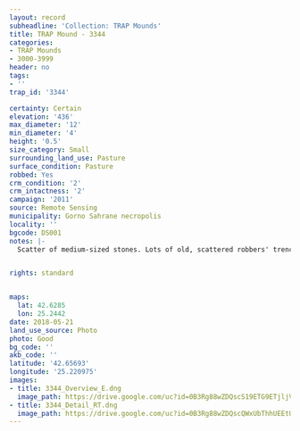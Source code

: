 ```yaml
---
layout: record
subheadline: 'Collection: TRAP Mounds'
title: TRAP Mound - 3344
categories:
- TRAP Mounds
- 3000-3999
header: no
tags:
- ''
trap_id: '3344'

certainty: Certain
elevation: '436'
max_diameter: '12'
min_diameter: '4'
height: '0.5'
size_category: Small
surrounding_land_use: Pasture
surface_condition: Pasture
robbed: Yes
crm_condition: '2'
crm_intactness: '2'
campaign: '2011'
source: Remote Sensing
municipality: Gorno Sahrane necropolis
locality: ''
bgcode: DS001
notes: |-
  Scatter of medium-sized stones. Lots of old, scattered robbers' trench's.


rights: standard


maps:
  lat: 42.6285
  lon: 25.2442
date: 2018-05-21
land_use_source: Photo
photo: Good
bg_code: ''
akb_code: ''
latitude: '42.65693'
longitude: '25.220975'
images:
- title: 3344_Overview_E.dng
  image_path: https://drive.google.com/uc?id=0B3Rg88wZDQscS19ETG9ETjljVEU
- title: 3344_Detail_RT.dng
  image_path: https://drive.google.com/uc?id=0B3Rg88wZDQscQWxUbThhUEEtU2M
---
```

